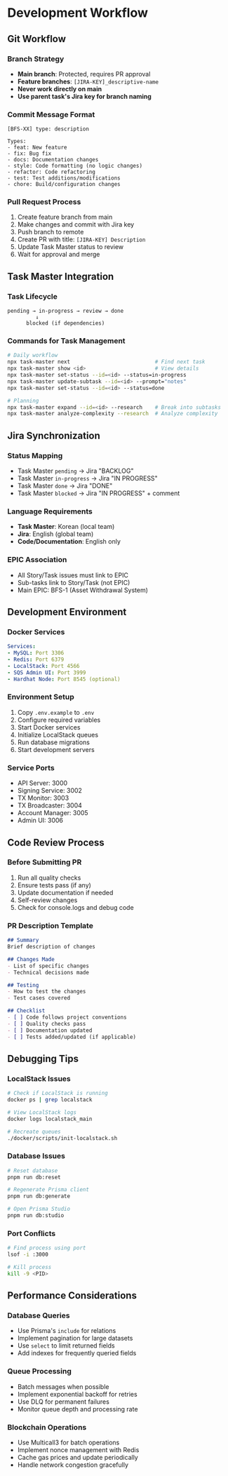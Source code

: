 # Development Workflow

## Git Workflow

### Branch Strategy
- **Main branch**: Protected, requires PR approval
- **Feature branches**: `[JIRA-KEY]_descriptive-name`
- **Never work directly on main**
- **Use parent task's Jira key for branch naming**

### Commit Message Format
```
[BFS-XX] type: description

Types:
- feat: New feature
- fix: Bug fix
- docs: Documentation changes
- style: Code formatting (no logic changes)
- refactor: Code refactoring
- test: Test additions/modifications
- chore: Build/configuration changes
```

### Pull Request Process
1. Create feature branch from main
2. Make changes and commit with Jira key
3. Push branch to remote
4. Create PR with title: `[JIRA-KEY] Description`
5. Update Task Master status to review
6. Wait for approval and merge

## Task Master Integration

### Task Lifecycle
```
pending → in-progress → review → done
         ↓
      blocked (if dependencies)
```

### Commands for Task Management
```bash
# Daily workflow
npx task-master next                           # Find next task
npx task-master show <id>                      # View details
npx task-master set-status --id=<id> --status=in-progress
npx task-master update-subtask --id=<id> --prompt="notes"
npx task-master set-status --id=<id> --status=done

# Planning
npx task-master expand --id=<id> --research    # Break into subtasks
npx task-master analyze-complexity --research  # Analyze complexity
```

## Jira Synchronization

### Status Mapping
- Task Master `pending` → Jira "BACKLOG"
- Task Master `in-progress` → Jira "IN PROGRESS"
- Task Master `done` → Jira "DONE"
- Task Master `blocked` → Jira "IN PROGRESS" + comment

### Language Requirements
- **Task Master**: Korean (local team)
- **Jira**: English (global team)
- **Code/Documentation**: English only

### EPIC Association
- All Story/Task issues must link to EPIC
- Sub-tasks link to Story/Task (not EPIC)
- Main EPIC: BFS-1 (Asset Withdrawal System)

## Development Environment

### Docker Services
```yaml
Services:
- MySQL: Port 3306
- Redis: Port 6379
- LocalStack: Port 4566
- SQS Admin UI: Port 3999
- Hardhat Node: Port 8545 (optional)
```

### Environment Setup
1. Copy `.env.example` to `.env`
2. Configure required variables
3. Start Docker services
4. Initialize LocalStack queues
5. Run database migrations
6. Start development servers

### Service Ports
- API Server: 3000
- Signing Service: 3002
- TX Monitor: 3003
- TX Broadcaster: 3004
- Account Manager: 3005
- Admin UI: 3006

## Code Review Process

### Before Submitting PR
1. Run all quality checks
2. Ensure tests pass (if any)
3. Update documentation if needed
4. Self-review changes
5. Check for console.logs and debug code

### PR Description Template
```markdown
## Summary
Brief description of changes

## Changes Made
- List of specific changes
- Technical decisions made

## Testing
- How to test the changes
- Test cases covered

## Checklist
- [ ] Code follows project conventions
- [ ] Quality checks pass
- [ ] Documentation updated
- [ ] Tests added/updated (if applicable)
```

## Debugging Tips

### LocalStack Issues
```bash
# Check if LocalStack is running
docker ps | grep localstack

# View LocalStack logs
docker logs localstack_main

# Recreate queues
./docker/scripts/init-localstack.sh
```

### Database Issues
```bash
# Reset database
pnpm run db:reset

# Regenerate Prisma client
pnpm run db:generate

# Open Prisma Studio
pnpm run db:studio
```

### Port Conflicts
```bash
# Find process using port
lsof -i :3000

# Kill process
kill -9 <PID>
```

## Performance Considerations

### Database Queries
- Use Prisma's `include` for relations
- Implement pagination for large datasets
- Use `select` to limit returned fields
- Add indexes for frequently queried fields

### Queue Processing
- Batch messages when possible
- Implement exponential backoff for retries
- Use DLQ for permanent failures
- Monitor queue depth and processing rate

### Blockchain Operations
- Use Multicall3 for batch operations
- Implement nonce management with Redis
- Cache gas prices and update periodically
- Handle network congestion gracefully